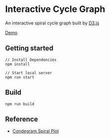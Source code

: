 # Interactive Cycle Graph

An interactive spiral cycle graph built by [D3.js](https://d3js.org/)

[Demo](https://lixingsun.github.io/interactive-cycle-graph/)

## Getting started
```
// Install Dependencies
npm install

// Start local server
npm run start
```

## Build
```
npm run build
```

## Reference

- [Condegram Spiral Plot](https://bl.ocks.org/arpitnarechania/027e163073864ef2ac4ceb5c2c0bf616)